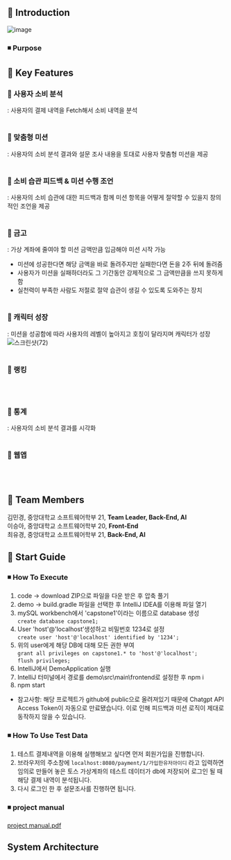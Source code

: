 ## 📌 Introduction
![image](https://github.com/choiyukyung/Capstone1_class7_team4/assets/80468377/dc97daeb-a7d0-4205-a781-5b77604d78da)

### ◾ Purpose

## 📌 Key Features
### 🔎 사용자 소비 분석
: 사용자의 결제 내역을 Fetch해서 소비 내역을 분석 </br></br>

### 🔎 맞춤형 미션 
: 사용자의 소비 분석 결과와 설문 조사 내용을 토대로 사용자 맞춤형 미션을 제공 </br></br>

### 🔎 소비 습관 피드백 & 미션 수행 조언
: 사용자의 소비 습관에 대한 피드백과 함께 미션 항목을 어떻게 절약할 수 있을지 창의적인 조언을 제공</br></br>

### 🔎 금고
: 가상 계좌에 줄여야 할 미션 금액만큼 입금해야 미션 시작 가능 
- 미션에 성공한다면 해당 금액을 바로 돌려주지만 실패한다면 돈을 2주 뒤에 돌려줌
- 사용자가 미션을 실패하더라도 그 기간동안 강제적으로 그 금액만큼을 쓰지 못하게 함
- 실천력이 부족한 사람도 저절로 절약 습관이 생길 수 있도록 도와주는 장치 </br></br>

### 🔎 캐릭터 성장
: 미션을 성공함에 따라 사용자의 레벨이 높아지고 호칭이 달라지며 캐릭터가 성장 
![스크린샷(72)](https://github.com/choiyukyung/Capstone1_class7_team4/assets/80468377/f5361d6c-4800-42a6-92a7-e662cc42ca1d)
</br></br>
### 🔎 랭킹
</br></br>
### 🔎 통계
: 사용자의 소비 분석 결과를 시각화</br></br>
### 🔎 웹앱
</br></br>

## 📌 Team Members
김민경, 중앙대학교 소프트웨어학부 21, **Team Leader, Back-End, AI** </br>
이승아, 중앙대학교 소프트웨어학부 20, **Front-End** </br>
최유경, 중앙대학교 소프트웨어학부 21, **Back-End, AI** </br>

## 📌 Start Guide

### ◾ How To Execute
1. code -> download ZIP으로 파일을 다운 받은 후 압축 풀기
2. demo -> build.gradle 파일을 선택한 후 IntelliJ IDEA를 이용해 파일 열기
3. mySQL workbench에서 'capstone1'이라는 이름으로 database 생성  
	```create database capstone1; ```
4. User 'host'@'localhost’생성하고 비밀번호 1234로 설정  
	```create user 'host'@'localhost' identified by '1234';```
5. 위의 user에게 해당 DB에 대해 모든 권한 부여  
	```grant all privileges on capstone1.* to 'host'@'localhost';```  
	```flush privileges;```
6. IntelliJ에서 DemoApplication 실행
7. IntelliJ 터미널에서 경로를 demo\src\main\frontend로 설정한 후 npm i
8. npm start  

- 참고사항: 해당 프로젝트가 github에 public으로 올려져있기 때문에 Chatgpt API Access Token이 자동으로 만료됐습니다. 이로 인해 피드백과 미션 로직이 제대로 동작하지 않을 수 있습니다.

### ◾ How To Use Test Data
1. 테스트 결제내역을 이용해 실행해보고 싶다면 먼저 회원가입을 진행합니다.
2. 브라우저의 주소창에 ```localhost:8080/payment/1/가입한유저아이디``` 라고 입력하면 임의로 만들어 놓은 토스 가상계좌의 테스트 데이터가 db에 저장되어 로그인 될 때 해당 결제 내역이 분석됩니다.
3. 다시 로그인 한 후 설문조사를 진행하면 됩니다.

### ◾ project manual
[project manual.pdf](https://github.com/choiyukyung/Capstone1_class7_team4/files/13743405/project.manual.pdf)


## System Architecture

